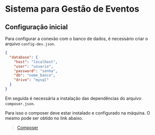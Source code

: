 # Sistema para Gestão de Eventos

## Configuração inicial
Para configurar a conexão com o banco de dados, é necessário criar o arquivo `config-dev.json`.
```json
{
  "database": {
    "host": "localhost",
    "user": "usuario",
    "password": "senha",
    "db": "nome_banco",
    "drive": "mysql"
  }
}
```

Em seguida é necessária a instalação das dependências do arquivo `composer.json`.

Para isso o composer deve estar instalado e configurado na máquina. O mesmo pode ser obtido no link abaixo.

> [Composer](https://getcomposer.org/)
